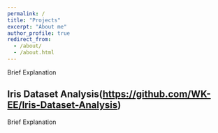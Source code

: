 ```yaml
---
permalink: /
title: "Projects"
excerpt: "About me"
author_profile: true
redirect_from: 
  - /about/
  - /about.html
---
```




Brief Explanation





## Iris Dataset Analysis(https://github.com/WK-EE/Iris-Dataset-Analysis)

Brief Explanation



